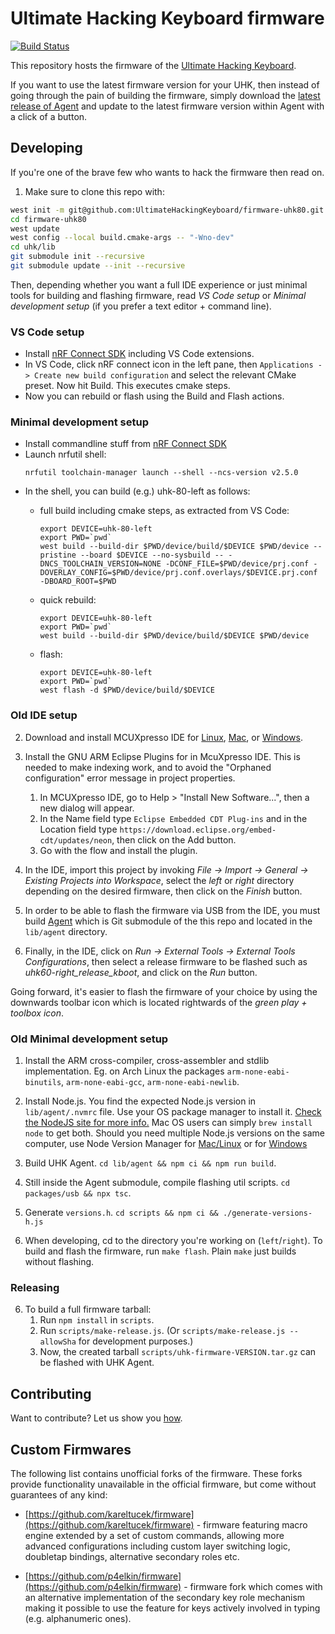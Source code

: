 # Ultimate Hacking Keyboard firmware

[![Build Status](https://cloud.drone.io/api/badges/UltimateHackingKeyboard/firmware/status.svg)](https://cloud.drone.io/UltimateHackingKeyboard/firmware)

This repository hosts the firmware of the [Ultimate Hacking Keyboard](https://ultimatehackingkeyboard.com/).

If you want to use the latest firmware version for your UHK, then instead of going through the pain of building the firmware, simply download the [latest release of Agent](https://github.com/UltimateHackingKeyboard/agent/releases/latest) and update to the latest firmware version within Agent with a click of a button.

## Developing

If you're one of the brave few who wants to hack the firmware then read on.

1. Make sure to clone this repo with:

```bash
west init -m git@github.com:UltimateHackingKeyboard/firmware-uhk80.git firmware-uhk80
cd firmware-uhk80
west update
west config --local build.cmake-args -- "-Wno-dev"
cd uhk/lib
git submodule init --recursive
git submodule update --init --recursive
```

Then, depending whether you want a full IDE experience or just minimal tools for building and flashing firmware, read *VS Code setup* or *Minimal development setup* (if you prefer a text editor + command line).

### VS Code setup

- Install [nRF Connect SDK](https://developer.nordicsemi.com/nRF_Connect_SDK/doc/latest/nrf/installation/install_ncs.html) including VS Code extensions.
- In VS Code, click nRF connect icon in the left pane, then `Applications -> Create new build configuration` and select the relevant CMake preset. Now hit Build. This executes cmake steps.
- Now you can rebuild or flash using the Build and Flash actions.

### Minimal development setup

- Install commandline stuff from [nRF Connect SDK](https://developer.nordicsemi.com/nRF_Connect_SDK/doc/latest/nrf/installation/install_ncs.html)
- Launch nrfutil shell:
    ```
    nrfutil toolchain-manager launch --shell --ncs-version v2.5.0 
    ```
- In the shell, you can build (e.g.) uhk-80-left as follows:
  - full build including cmake steps, as extracted from VS Code:
    ```
    export DEVICE=uhk-80-left
    export PWD=`pwd`
    west build --build-dir $PWD/device/build/$DEVICE $PWD/device --pristine --board $DEVICE --no-sysbuild -- -DNCS_TOOLCHAIN_VERSION=NONE -DCONF_FILE=$PWD/device/prj.conf -DOVERLAY_CONFIG=$PWD/device/prj.conf.overlays/$DEVICE.prj.conf -DBOARD_ROOT=$PWD
    ```

  - quick rebuild:
    ```
    export DEVICE=uhk-80-left
    export PWD=`pwd`
    west build --build-dir $PWD/device/build/$DEVICE $PWD/device
    ```
  - flash:
    ```
    export DEVICE=uhk-80-left
    export PWD=`pwd`
    west flash -d $PWD/device/build/$DEVICE
    ```

### Old IDE setup

2. Download and install MCUXpresso IDE for [Linux](https://ultimatehackingkeyboard.com/mcuxpressoide/mcuxpressoide-11.2.0_4120.x86_64.deb.bin), [Mac](https://ultimatehackingkeyboard.com/mcuxpressoide/MCUXpressoIDE_11.2.0_4120.pkg), or [Windows](https://ultimatehackingkeyboard.com/mcuxpressoide/MCUXpressoIDE_11.2.0_4120.exe).

3. Install the GNU ARM Eclipse Plugins for in McuXpresso IDE. This is needed to make indexing work, and to avoid the "Orphaned configuration" error message in project properties. 
    1. In MCUXpresso IDE, go to Help > "Install New Software...", then a new dialog will appear.
    2. In the Name field type `Eclipse Embedded CDT Plug-ins` and in the Location field type `https://download.eclipse.org/embed-cdt/updates/neon`, then click on the Add button.
    3. Go with the flow and install the plugin.
    
4. In the IDE, import this project by invoking *File -> Import -> General -> Existing Projects into Workspace*, select the *left* or *right* directory depending on the desired firmware, then click on the *Finish* button.

5. In order to be able to flash the firmware via USB from the IDE, you must build [Agent](https://github.com/UltimateHackingKeyboard/agent) which is Git submodule of the this repo and located in the `lib/agent` directory.

6. Finally, in the IDE, click on *Run -> External Tools -> External Tools Configurations*, then select a release firmware to be flashed such as *uhk60-right_release_kboot*, and click on the *Run* button.

Going forward, it's easier to flash the firmware of your choice by using the downwards toolbar icon which is located rightwards of the *green play + toolbox icon*.

### Old Minimal development setup

1. Install the ARM cross-compiler, cross-assembler and stdlib implementation. Eg. on Arch Linux the packages `arm-none-eabi-binutils`, `arm-none-eabi-gcc`, `arm-none-eabi-newlib`.

2. Install Node.js. You find the expected Node.js version in `lib/agent/.nvmrc` file. Use your OS package manager to install it. [Check the NodeJS site for more info.](https://nodejs.org/en/download/package-manager/ "Installing Node.js via package manager") Mac OS users can simply `brew install node` to get both. Should you need multiple Node.js versions on the same computer, use Node Version Manager for [Mac/Linux](https://github.com/creationix/nvm) or for [Windows](https://github.com/coreybutler/nvm-windows)

3. Build UHK Agent. `cd lib/agent && npm ci && npm run build`.

4. Still inside the Agent submodule, compile flashing util scripts. `cd packages/usb && npx tsc`.

5. Generate `versions.h`. `cd scripts && npm ci && ./generate-versions-h.js`

6. When developing, cd to the directory you're working on (`left`/`right`). To build and flash the firmware, run `make flash`. Plain `make` just builds without flashing.


### Releasing

6. To build a full firmware tarball:
    1. Run `npm install` in `scripts`.
    2. Run `scripts/make-release.js`. (Or `scripts/make-release.js --allowSha` for development purposes.)
    3. Now, the created tarball `scripts/uhk-firmware-VERSION.tar.gz` can be flashed with UHK Agent.

## Contributing

Want to contribute? Let us show you [how](/CONTRIBUTING.md).

## Custom Firmwares

The following list contains unofficial forks of the firmware. These forks provide functionality unavailable in the official firmware, but come without guarantees of any kind:

- [https://github.com/kareltucek/firmware](https://github.com/kareltucek/firmware) - firmware featuring macro engine extended by a set of custom commands, allowing more advanced configurations including custom layer switching logic, doubletap bindings, alternative secondary roles etc.

- [https://github.com/p4elkin/firmware](https://github.com/p4elkin/firmware) - firmware fork which comes with an alternative implementation of the secondary key role mechanism making it possible to use the feature for keys actively involved in typing (e.g. alphanumeric ones).

